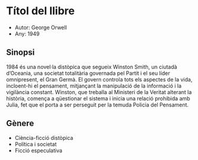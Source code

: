 # Títol del llibre

- Autor: George Orwell
- Any: 1949

## Sinopsi

1984 és una novel·la distòpica que segueix Winston Smith, un ciutadà d’Oceania, una societat totalitària governada pel Partit i el seu líder omnipresent, el Gran Germà. El govern controla tots els aspectes de la vida, incloent-hi el pensament, mitjançant la manipulació de la informació i la vigilància constant. Winston, que treballa al Ministeri de la Veritat alterant la història, comença a qüestionar el sistema i inicia una relació prohibida amb Julia, fet que el porta a ser perseguit per la temuda Policia del Pensament.

## Gènere

- Ciència-ficció distòpica
- Política i societat
- Ficció especulativa